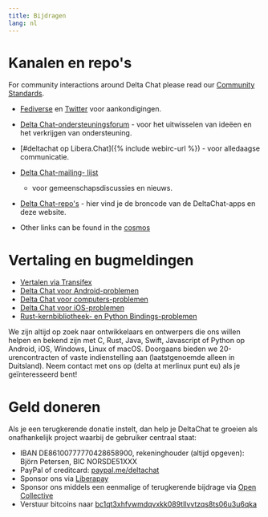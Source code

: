 ```yaml
---
title: Bijdragen
lang: nl
---
```


# Kanalen en repo's

For community interactions around Delta Chat please read our [Community Standards](community-standards).

- [Fediverse](https://chaos.social/web/@delta) en
  [Twitter](https://twitter.com/delta_chat) voor aankondigingen.

- [Delta Chat-ondersteuningsforum](https://support.delta.chat) - voor het uitwisselen van
  ideëen en het verkrijgen van ondersteuning.

- [#deltachat op Libera.Chat]({% include webirc-url %}) - voor alledaagse communicatie.

- [Delta Chat-mailing-
  lijst](https://lists.codespeak.net/postorius/lists/delta.codespeak.net/) 
  - voor gemeenschapsdiscussies en nieuws.

- [Delta Chat-repo's](https://github.com/deltachat/) - hier vind je 
  de broncode van de DeltaChat-apps en deze website.

- Other links can be found in the [cosmos](https://cosmos.delta.chat)

# Vertaling en bugmeldingen 

- [Vertalen via Transifex](https://www.transifex.com/delta-chat/public/)
- [Delta Chat voor Android-problemen](https://github.com/deltachat/deltachat-android/issues)
- [Delta Chat voor computers-problemen](https://github.com/deltachat/deltachat-desktop/issues)
- [Delta Chat voor iOS-problemen](https://github.com/deltachat/deltachat-ios/issues)
- [Rust-kernbibliotheek- en Python Bindings-problemen](https://github.com/deltachat/deltachat-core-rust/issues)

We zijn altijd op zoek naar ontwikkelaars en ontwerpers die ons willen helpen en bekend zijn met 
C, Rust, Java, Swift, Javascript of Python op Android, iOS, Windows, Linux of macOS.
Doorgaans bieden we 20-urencontracten of vaste indienstelling aan (laatstgenoemde alleen in Duitsland). 
Neem contact met ons op (delta at merlinux punt eu) als je geïnteresseerd bent!


# Geld doneren

Als je een terugkerende donatie instelt, dan help je DeltaChat te groeien als onafhankelijk project waarbij de gebruiker centraal staat:

- IBAN DE86100777770428658900, rekeninghouder (altijd opgeven): Björn Petersen, BIC NORSDE51XXX
- PayPal of creditcard: [paypal.me/deltachat](https://paypal.me/deltachat/20)
- Sponsor ons via [Liberapay](https://liberapay.com/delta.chat/)
- Sponsor ons middels een eenmalige of terugkerende bijdrage via [Open Collective](https://opencollective.com/delta-chat/donate)
- Verstuur bitcoins naar [bc1qt3xhfvwmdqvxkk089tllvvtzqs8ts06u3u6qka](bitcoin:bc1qt3xhfvwmdqvxkk089tllvvtzqs8ts06u3u6qka)
